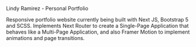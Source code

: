 Lindy Ramirez - Personal Portfolio

Responsive portfolio website currently being built with Next JS, Bootstrap 5 and SCSS. Implements Next Router to create a Single-Page Application that behaves like a Multi-Page Application, and also Framer Motion to implement animations and page transitions.
